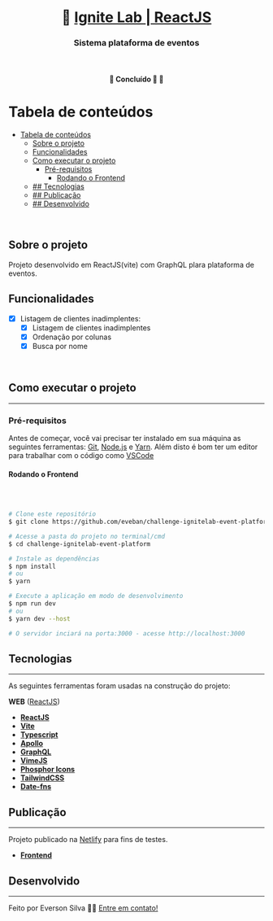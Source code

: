 <h1 align="center">
     🚀 <a href="#" alt="site do ecoleta"> Ignite Lab | ReactJS  </a>
</h1>

<h3 align="center">
    Sistema plataforma de eventos
</h3>
</br>
<h4 align="center">
	🚧   Concluído 🚀 🚧
</h4>

# Tabela de conteúdos

<!--ts-->

- [Tabela de conteúdos](#tabela-de-conteúdos)
  - [Sobre o projeto](#sobre-o-projeto)
  - [Funcionalidades](#funcionalidades)
  - [Como executar o projeto](#como-executar-o-projeto)
    - [Pré-requisitos](#pré-requisitos)
      - [Rodando o Frontend](#rodando-o-frontend)
  - [## Tecnologias](#-tecnologias)
  - [## Publicação](#-publicação)
  - [## Desenvolvido](#-desenvolvido)
<!--te-->
<br />

## Sobre o projeto

Projeto desenvolvido em ReactJS(vite) com GraphQL plara plataforma de eventos.
<br />

## Funcionalidades
- [x] Listagem de clientes inadimplentes:
  - [x] Listagem de clientes inadimplentes
  - [x] Ordenação por colunas
  - [x] Busca por nome

<br />


## Como executar o projeto

---
### Pré-requisitos

Antes de começar, você vai precisar ter instalado em sua máquina as seguintes ferramentas:
[Git](https://git-scm.com), [Node.js](https://nodejs.org/en/) e [Yarn](https://yarnpkg.com/).
Além disto é bom ter um editor para trabalhar com o código como [VSCode](https://code.visualstudio.com/)
</br>
#### Rodando o Frontend
</br>

```bash

# Clone este repositório
$ git clone https://github.com/eveban/challenge-ignitelab-event-platform.git

# Acesse a pasta do projeto no terminal/cmd
$ cd challenge-ignitelab-event-platform

# Instale as dependências
$ npm install
# ou
$ yarn

# Execute a aplicação em modo de desenvolvimento
$ npm run dev
# ou
$ yarn dev --host

# O servidor inciará na porta:3000 - acesse http://localhost:3000

```

## Tecnologias
---

As seguintes ferramentas foram usadas na construção do projeto:

**WEB** ([ReactJS](https://pt-br.reactjs.org/))

- **[ReactJS](https://pt-br.reactjs.org/)**
- **[Vite](https://vitejs.dev/)**
- **[Typescript](https://www.typescriptlang.org/)**
- **[Apollo](https://www.apollographql.com/)**
- **[GraphQL](https://graphql.org/)**
- **[VimeJS](https://vimejs.com/)**
- **[Phosphor Icons](https://phosphoricons.com/)**
- **[TailwindCSS](https://tailwindcss.com/)**
- **[Date-fns](https://date-fns.org/)**


## Publicação
---
Projeto publicado na [Netlify](https://www.netlify.com/) para fins de testes.

- **[Frontend](https://challengefullstack.netlify.app)**


## Desenvolvido
---

Feito por Everson Silva 👋🏽 [Entre em contato!](https://www.linkedin.com/in/everson-silva-77bb1513/)
